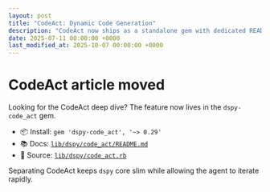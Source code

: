 ```yaml
---
layout: post
title: "CodeAct: Dynamic Code Generation"
description: "CodeAct now ships as a standalone gem with dedicated README docs."
date: 2025-07-11 00:00:00 +0000
last_modified_at: 2025-10-07 00:00:00 +0000
---
```

# CodeAct article moved

Looking for the CodeAct deep dive? The feature now lives in the `dspy-code_act` gem.

- 📦 Install: `gem 'dspy-code_act', '~> 0.29'`
- 📚 Docs: [`lib/dspy/code_act/README.md`](https://github.com/vicentereig/dspy.rb/blob/main/lib/dspy/code_act/README.md)
- 🔧 Source: [`lib/dspy/code_act.rb`](https://github.com/vicentereig/dspy.rb/blob/main/lib/dspy/code_act.rb)

Separating CodeAct keeps `dspy` core slim while allowing the agent to iterate rapidly.
